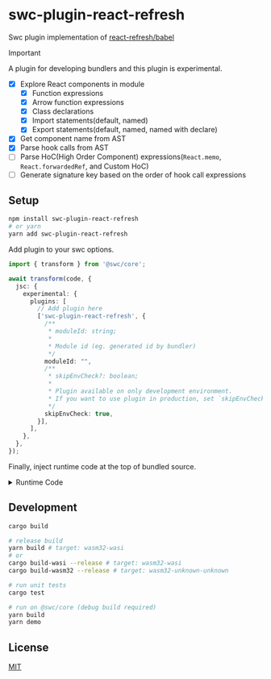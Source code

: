 # swc-plugin-react-refresh

Swc plugin implementation of [react-refresh/babel](https://www.npmjs.com/package/react-refresh)

> [!IMPORTANT]
> A plugin for developing bundlers
> and this plugin is experimental.

- [x] Explore React components in module
  - [x] Function expressions
  - [x] Arrow function expressions
  - [x] Class declarations
  - [x] Import statements(default, named)
  - [x] Export statements(default, named, named with declare)
- [x] Get component name from AST
- [x] Parse hook calls from AST
- [ ] Parse HoC(High Order Component) expressions(`React.memo`, `React.forwardedRef`, and Custom HoC)
- [ ] Generate signature key based on the order of hook call expressions

## Setup

```bash
npm install swc-plugin-react-refresh
# or yarn
yarn add swc-plugin-react-refresh
```

Add plugin to your swc options.

```ts
import { transform } from '@swc/core';

await transform(code, {
  jsc: {
    experimental: {
      plugins: [
        // Add plugin here
        ['swc-plugin-react-refresh', {
          /**
           * moduleId: string;
           * 
           * Module id (eg. generated id by bundler)
           */
          moduleId: "",
          /**
           * skipEnvCheck?: boolean;
           * 
           * Plugin available on only development environment.
           * If you want to use plugin in production, set `skipEnvCheck` to `true`.
           */
          skipEnvCheck: true,
        }],
      ],
    },
  },
});
```

Finally, inject runtime code at the top of bundled source.

<details><summary>Runtime Code</summary>

```js
const RefreshRuntime = require('react-refresh/runtime');


const ModuleMap = typeof WeakMap === 'function' ? WeakMap : Map;
const modules = new ModuleMap();

const createHmrContext = (type) => {
  if (!isReactRefreshBoundary(type)) {
    return {
      accept: () => undefined,
      dispose: () => undefined,
    };
  }

  const state = {
    timeout: null,
    accepted: false,
    disposed: false,
  };

  const hot = {
    accept: () => {
      if (state.disposed) {
        throw new Error('HMR module was disposed');
      }
  
      if (state.accepted) {
        throw new Error('HMR already accepted');
      }

      state.accepted = true;
      state.timeout = setTimeout(() => {
        state.timeout = null;
        RefreshRuntime.performReactRefresh();
      }, 50);
    },
    dispose: () => {
      state.disposed = true;
    },
  };

  if (modules.has(type)) {
    modules.get(type).dispose();
  }
  modules.set(type) = hot;

  return hot;
};

const isReactRefreshBoundary = (type) => {
  return RefreshRuntime.isLikelyComponentType(type) && !type.prototype.isReactComponent;
}

// `global` is platform dependent.
RefreshRuntime.injectIntoGlobalHook(global);
global.$RefreshReg$ = () => {};
global.$RefreshSig$ = () => (type) => type;
global.$RefreshRuntime$ = {
  getRegisterFunction: () => {
    return (type, id) => {
      if (!isReactRefreshBoundary(type)) return;
      RefreshRuntime.register(type, id);
    };
  },
  getCreateSignatureFunction: () => {
    return () => {
      const signature = RefreshRuntime.createSignatureFunctionForTransform();
      return (type, id, forceReset, getCustomHooks) => {
        if (!isReactRefreshBoundary(type)) return;
        signature(type, id, forceReset, getCustomHooks);
      }
    };
  },
  getContext: (type) => createHmrContext(type),
};
```

</details>

## Development

```bash
cargo build

# release build
yarn build # target: wasm32-wasi
# or
cargo build-wasi --release # target: wasm32-wasi
cargo build-wasm32 --release # target: wasm32-unknown-unknown

# run unit tests
cargo test

# run on @swc/core (debug build required)
yarn build
yarn demo
```

## License

[MIT](./LICENSE)
